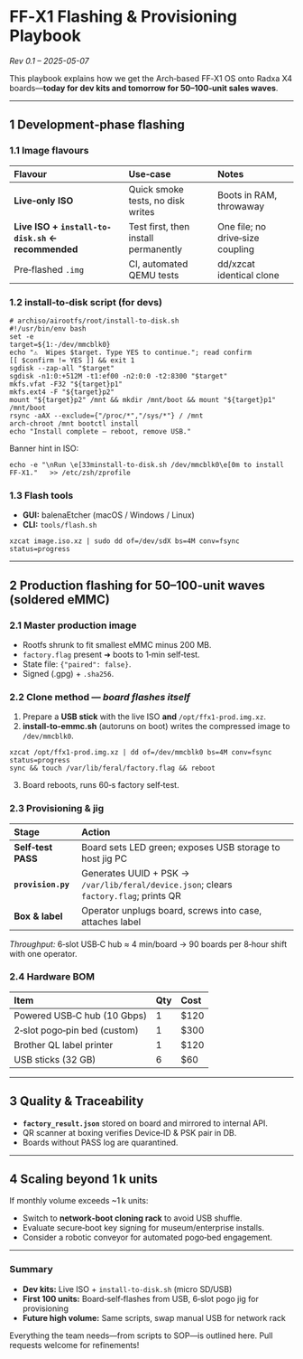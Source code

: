 # FF‑X1 Flashing & Provisioning Playbook

*Rev 0.1 – 2025-05-07*

This playbook explains how we get the Arch‑based FF‑X1 OS onto Radxa X4 boards—**today for dev kits and tomorrow for 50–100‑unit sales waves**.  

---

## 1  Development‑phase flashing 

### 1.1  Image flavours

| Flavour | Use‑case | Notes |
| :---- | :---- | :---- |
| **Live‑only ISO** | Quick smoke tests, no disk writes | Boots in RAM, throwaway |
| **Live ISO \+ `install-to-disk.sh`** **← recommended** | Test first, then install permanently | One file; no drive‑size coupling |
| Pre‑flashed `.img` | CI, automated QEMU tests | dd/xzcat identical clone |

### 1.2  install‑to‑disk script (for devs)

```shell
# archiso/airootfs/root/install-to-disk.sh
#!/usr/bin/env bash
set -e
target=${1:-/dev/mmcblk0}
echo "⚠️  Wipes $target. Type YES to continue."; read confirm
[[ $confirm != YES ]] && exit 1
sgdisk --zap-all "$target"
sgdisk -n1:0:+512M -t1:ef00 -n2:0:0 -t2:8300 "$target"
mkfs.vfat -F32 "${target}p1"
mkfs.ext4 -F "${target}p2"
mount "${target}p2" /mnt && mkdir /mnt/boot && mount "${target}p1" /mnt/boot
rsync -aAX --exclude={"/proc/*","/sys/*"} / /mnt
arch-chroot /mnt bootctl install
echo "Install complete — reboot, remove USB."
```

Banner hint in ISO:

```shell
echo -e "\nRun \e[33minstall-to-disk.sh /dev/mmcblk0\e[0m to install FF‑X1."   >> /etc/zsh/zprofile
```

### 1.3  Flash tools

* **GUI:** balenaEtcher (macOS / Windows / Linux)  
* **CLI:** `tools/flash.sh`

```shell
xzcat image.iso.xz | sudo dd of=/dev/sdX bs=4M conv=fsync status=progress
```

---

## 2  Production flashing for 50–100‑unit waves (soldered eMMC)

### 2.1  Master production image

* Rootfs shrunk to fit smallest eMMC minus 200 MB.  
* `factory.flag` present ➜ boots to 1‑min self‑test.  
* State file: `{"paired": false}`.  
* Signed (.gpg) \+ `.sha256`.

### 2.2  Clone method — *board flashes itself*

1. Prepare a **USB stick** with the live ISO **and** `/opt/ffx1-prod.img.xz`.  
2. **install‑to‑emmc.sh** (autoruns on boot) writes the compressed image to `/dev/mmcblk0`.

```shell
xzcat /opt/ffx1-prod.img.xz | dd of=/dev/mmcblk0 bs=4M conv=fsync status=progress
sync && touch /var/lib/feral/factory.flag && reboot
```

3. Board reboots, runs 60‑s factory self‑test.

### 2.3  Provisioning & jig

| Stage | Action |
| :---- | :---- |
| **Self‑test PASS** | Board sets LED green; exposes USB storage to host jig PC |
| **`provision.py`** | Generates UUID \+ PSK → `/var/lib/feral/device.json`; clears `factory.flag`; prints QR |
| **Box & label** | Operator unplugs board, screws into case, attaches label |

*Throughput:* 6‑slot USB‑C hub ≈ 4 min/board → 90 boards per 8‑hour shift with one operator.

### 2.4  Hardware BOM

| Item | Qty | Cost |
| :---- | :---- | :---- |
| Powered USB‑C hub (10 Gbps) | 1 | $120 |
| 2‑slot pogo‑pin bed (custom) | 1 | $300 |
| Brother QL label printer | 1 | $120 |
| USB sticks (32 GB) | 6 | $60 |

---

## 3  Quality & Traceability

* **`factory_result.json`** stored on board and mirrored to internal API.  
* QR scanner at boxing verifies Device‑ID & PSK pair in DB.  
* Boards without PASS log are quarantined.

---

## 4  Scaling beyond 1 k units

If monthly volume exceeds \~1 k units:

* Switch to **network‑boot cloning rack** to avoid USB shuffle.  
* Evaluate secure‑boot key signing for museum/enterprise installs.  
* Consider a robotic conveyor for automated pogo‑bed engagement.

---

### Summary

* **Dev kits:** Live ISO \+ `install-to-disk.sh` (micro SD/USB)  
* **First 100 units:** Board‑self‑flashes from USB, 6‑slot pogo jig for provisioning  
* **Future high volume:** Same scripts, swap manual USB for network rack

Everything the team needs—from scripts to SOP—is outlined here.  Pull requests welcome for refinements\!  